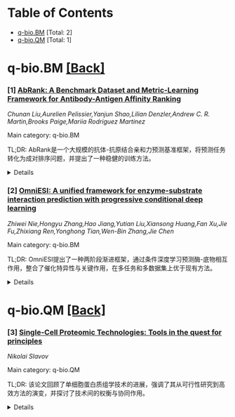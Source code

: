 <div id=toc></div>

# Table of Contents

- [q-bio.BM](#q-bio.BM) [Total: 2]
- [q-bio.QM](#q-bio.QM) [Total: 1]


<div id='q-bio.BM'></div>

# q-bio.BM [[Back]](#toc)

### [1] [AbRank: A Benchmark Dataset and Metric-Learning Framework for Antibody-Antigen Affinity Ranking](https://arxiv.org/abs/2506.17857)
*Chunan Liu,Aurelien Pelissier,Yanjun Shao,Lilian Denzler,Andrew C. R. Martin,Brooks Paige,Mariia Rodriguez Martinez*

Main category: q-bio.BM

TL;DR: AbRank是一个大规模的抗体-抗原结合亲和力预测基准框架，将预测任务转化为成对排序问题，并提出了一种稳健的训练方法。


<details>
  <summary>Details</summary>
Motivation: 现有模型受限于实验标签噪声、异构实验条件及泛化能力不足，需要一个更稳健的预测框架。

Method: 基于380,000多个实验数据，AbRank引入了m-confident排序框架和标准化数据分割，并结合图神经网络与蛋白质语言模型。

Result: 基准测试显示现有方法在泛化场景下表现有限，而基于排序的训练提升了模型的鲁棒性和可迁移性。

Conclusion: AbRank为抗体-抗原空间的机器学习模型提供了稳健的基础，对可扩展的结构感知抗体设计有直接应用价值。

Abstract: Accurate prediction of antibody-antigen (Ab-Ag) binding affinity is essential
for therapeutic design and vaccine development, yet the performance of current
models is limited by noisy experimental labels, heterogeneous assay conditions,
and poor generalization across the vast antibody and antigen sequence space. We
introduce AbRank, a large-scale benchmark and evaluation framework that
reframes affinity prediction as a pairwise ranking problem. AbRank aggregates
over 380,000 binding assays from nine heterogeneous sources, spanning diverse
antibodies, antigens, and experimental conditions, and introduces standardized
data splits that systematically increase distribution shift, from local
perturbations such as point mutations to broad generalization across novel
antigens and antibodies. To ensure robust supervision, AbRank defines an
m-confident ranking framework by filtering out comparisons with marginal
affinity differences, focusing training on pairs with at least an m-fold
difference in measured binding strength. As a baseline for the benchmark, we
introduce WALLE-Affinity, a graph-based approach that integrates protein
language model embeddings with structural information to predict pairwise
binding preferences. Our benchmarks reveal significant limitations in current
methods under realistic generalization settings and demonstrate that
ranking-based training improves robustness and transferability. In summary,
AbRank offers a robust foundation for machine learning models to generalize
across the antibody-antigen space, with direct relevance for scalable,
structure-aware antibody therapeutic design.

</details>


### [2] [OmniESI: A unified framework for enzyme-substrate interaction prediction with progressive conditional deep learning](https://arxiv.org/abs/2506.17963)
*Zhiwei Nie,Hongyu Zhang,Hao Jiang,Yutian Liu,Xiansong Huang,Fan Xu,Jie Fu,Zhixiang Ren,Yonghong Tian,Wen-Bin Zhang,Jie Chen*

Main category: q-bio.BM

TL;DR: OmniESI提出了一种两阶段渐进框架，通过条件深度学习预测酶-底物相互作用，整合了催化特异性与关键作用，在多任务和多数据集上优于现有方法。


<details>
  <summary>Details</summary>
Motivation: 酶-底物相互作用的建模对催化机制研究和工程应用至关重要，现有方法未能有效结合催化先验知识。

Method: 采用两阶段条件网络，逐步从通用蛋白-分子特征调制到催化相关特征，适应多种下游任务。

Result: 在7个基准测试中表现优于现有方法，条件网络显著提升性能，参数增加极低(0.16%)。

Conclusion: OmniESI为酶-底物相互作用提供了统一的高效预测工具，具有强泛化性和广泛适用性。

Abstract: Understanding and modeling enzyme-substrate interactions is crucial for
catalytic mechanism research, enzyme engineering, and metabolic engineering.
Although a large number of predictive methods have emerged, they do not
incorporate prior knowledge of enzyme catalysis to rationally modulate general
protein-molecule features that are misaligned with catalytic patterns. To
address this issue, we introduce a two-stage progressive framework, OmniESI,
for enzyme-substrate interaction prediction through conditional deep learning.
By decomposing the modeling of enzyme-substrate interactions into a two-stage
progressive process, OmniESI incorporates two conditional networks that
respectively emphasize enzymatic reaction specificity and crucial
catalysis-related interactions, facilitating a gradual feature modulation in
the latent space from general protein-molecule domain to catalysis-aware
domain. On top of this unified architecture, OmniESI can adapt to a variety of
downstream tasks, including enzyme kinetic parameter prediction,
enzyme-substrate pairing prediction, enzyme mutational effect prediction, and
enzymatic active site annotation. Under the multi-perspective performance
evaluation of in-distribution and out-of-distribution settings, OmniESI
consistently delivered superior performance than state-of-the-art specialized
methods across seven benchmarks. More importantly, the proposed conditional
networks were shown to internalize the fundamental patterns of catalytic
efficiency while significantly improving prediction performance, with only
negligible parameter increases (0.16%), as demonstrated by ablation studies on
key components. Overall, OmniESI represents a unified predictive approach for
enzyme-substrate interactions, providing an effective tool for catalytic
mechanism cracking and enzyme engineering with strong generalization and broad
applicability.

</details>


<div id='q-bio.QM'></div>

# q-bio.QM [[Back]](#toc)

### [3] [Single-Cell Proteomic Technologies: Tools in the quest for principles](https://arxiv.org/abs/2506.18198)
*Nikolai Slavov*

Main category: q-bio.QM

TL;DR: 该论文回顾了单细胞蛋白质组学技术的进展，强调了其从可行性研究到高效方法的演变，并探讨了技术间的权衡与协同作用。


<details>
  <summary>Details</summary>
Motivation: 随着技术的进步，单细胞蛋白质组学的分析能力显著提升，本文旨在总结这一领域的进展，并展望其未来潜力。

Method: 通过综述现有的技术方案，分析其优缺点，并构建一个统一的概念框架。

Result: 研究发现单细胞蛋白质组学技术已具备高通量和功能蛋白测量的潜力，为未来研究提供了新方向。

Conclusion: 该技术有望支持生物物理模型的发展，并揭示新的生物学原理，未来仍有广阔的提升空间。

Abstract: Over the last decade, proteomic analysis of single cells by mass spectrometry
transitioned from an uncertain possibility to a set of robust and rapidly
advancing technologies supporting the accurate quantification of thousands of
proteins. We review the major drivers of this progress, from establishing
feasibility to powerful and increasingly scalable methods. We focus on the
tradeoffs and synergies of different technological solutions within a coherent
conceptual framework, which projects considerable room both for throughput
scaling and for extending the analysis scope to functional protein
measurements. We highlight the potential of these technologies to support the
development of mechanistic biophysical models and help uncover new principles.

</details>
